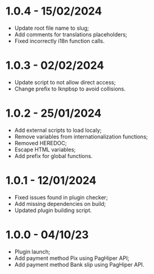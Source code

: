# 1.0.4 - 15/02/2024
* Update root file name to slug;
* Add comments for translations placeholders;
* Fixed incorrectly i18n function calls.

# 1.0.3 - 02/02/2024
* Update script to not allow direct access;
* Change prefix to lknpbsp to avoid collisions.

# 1.0.2 - 25/01/2024
* Add external scripts to load localy;
* Remove variables from internationalization functions;
* Removed HEREDOC;
* Escape HTML variables;
* Add prefix for global functions.

# 1.0.1 - 12/01/2024
* Fixed issues found in plugin checker;
* Add missing dependencies on build;
* Updated plugin building script.

# 1.0.0 - 04/10/23

* Plugin launch;
* Add payment method Pix using PagHiper API;
* Add payment method Bank slip using PagHiper API.
